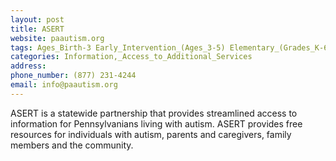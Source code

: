 ```yaml
---
layout: post
title: ASERT
website: paautism.org
tags: Ages_Birth-3 Early_Intervention_(Ages_3-5) Elementary_(Grades_K-6) Secondary_(Grades_7-12) Post_Secondary_(High_School_and_Beyond)
categories: Information,_Access_to_Additional_Services
address: 
phone_number: (877) 231-4244
email: info@paautism.org
---
```

ASERT is a statewide partnership that provides streamlined access to information for Pennsylvanians living with autism. ASERT provides free resources for individuals with autism, parents and caregivers, family members and the community.